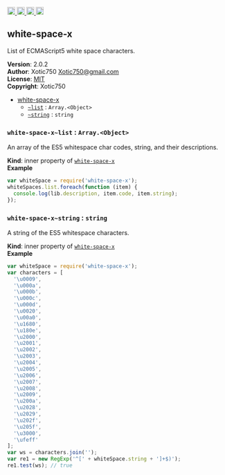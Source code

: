 <a href="https://travis-ci.org/Xotic750/white-space-x"
   title="Travis status">
<img
   src="https://travis-ci.org/Xotic750/white-space-x.svg?branch=master"
   alt="Travis status" height="18"/>
</a>
<a href="https://david-dm.org/Xotic750/white-space-x"
   title="Dependency status">
<img src="https://david-dm.org/Xotic750/white-space-x.svg"
   alt="Dependency status" height="18"/>
</a>
<a href="https://david-dm.org/Xotic750/white-space-x#info=devDependencies"
   title="devDependency status">
<img src="https://david-dm.org/Xotic750/white-space-x/dev-status.svg"
   alt="devDependency status" height="18"/>
</a>
<a href="https://badge.fury.io/js/white-space-x" title="npm version">
<img src="https://badge.fury.io/js/white-space-x.svg"
   alt="npm version" height="18"/>
</a>
<a name="module_white-space-x"></a>

## white-space-x
List of ECMAScript5 white space characters.

**Version**: 2.0.2  
**Author**: Xotic750 <Xotic750@gmail.com>  
**License**: [MIT](&lt;https://opensource.org/licenses/MIT&gt;)  
**Copyright**: Xotic750  

* [white-space-x](#module_white-space-x)
    * [`~list`](#module_white-space-x..list) : <code>Array.&lt;Object&gt;</code>
    * [`~string`](#module_white-space-x..string) : <code>string</code>

<a name="module_white-space-x..list"></a>

### `white-space-x~list` : <code>Array.&lt;Object&gt;</code>
An array of the ES5 whitespace char codes, string, and their descriptions.

**Kind**: inner property of [<code>white-space-x</code>](#module_white-space-x)  
**Example**  
```js
var whiteSpace = require('white-space-x');
whiteSpaces.list.foreach(function (item) {
  console.log(lib.description, item.code, item.string);
});
```
<a name="module_white-space-x..string"></a>

### `white-space-x~string` : <code>string</code>
A string of the ES5 whitespace characters.

**Kind**: inner property of [<code>white-space-x</code>](#module_white-space-x)  
**Example**  
```js
var whiteSpace = require('white-space-x');
var characters = [
  '\u0009',
  '\u000a',
  '\u000b',
  '\u000c',
  '\u000d',
  '\u0020',
  '\u00a0',
  '\u1680',
  '\u180e',
  '\u2000',
  '\u2001',
  '\u2002',
  '\u2003',
  '\u2004',
  '\u2005',
  '\u2006',
  '\u2007',
  '\u2008',
  '\u2009',
  '\u200a',
  '\u2028',
  '\u2029',
  '\u202f',
  '\u205f',
  '\u3000',
  '\ufeff'
];
var ws = characters.join('');
var re1 = new RegExp('^[' + whiteSpace.string + ']+$)');
re1.test(ws); // true
```
